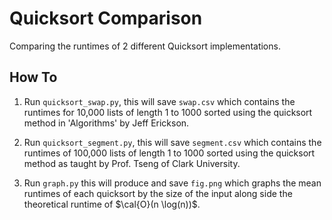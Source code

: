 # Quicksort Comparison

Comparing the runtimes of 2 different Quicksort implementations.

## How To

1. Run `quicksort_swap.py`, this will save `swap.csv` which contains the runtimes for 10,000 lists of length 1 to 1000 sorted using the quicksort method in 'Algorithms' by Jeff Erickson.

2. Run `quicksort_segment.py`, this will save `segment.csv` which contains the runtimes of 100,000 lists of length 1 to 1000 sorted using the quicksort method as taught by Prof. Tseng of Clark University.

3. Run `graph.py` this will produce and save `fig.png` which graphs the mean runtimes of each quicksort by the size of the input along side the theoretical runtime of $\cal{O}(n \log(n))$.
